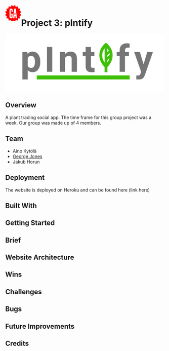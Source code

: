 <img align="left" width="50" height="50" src="GA.png" alt="GA logo">

# Project 3: plntify
![plntfy logo](readme-plntify.svg)

## Overview

A plant trading social app. 
The time frame for this group project was a week. Our group was made up of 4 members. 

## Team

* Aino Kytölä
* [George Jones](https://github.com/Jompra) 
* Jakub Horun

## Deployment

The website is deployed on Heroku and can be found here (link here)

## Built With

## Getting Started

## Brief

## Website Architecture

## Wins

## Challenges

## Bugs

## Future Improvements

## Credits